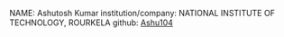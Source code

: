 NAME: Ashutosh Kumar institution/company: NATIONAL INSTITUTE OF TECHNOLOGY, ROURKELA github: [Ashu104](https://github.com/Ashu104)
